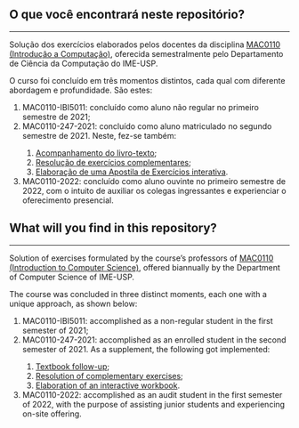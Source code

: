 ## O que você encontrará neste repositório?

***
<p>
Solução dos exercícios elaborados pelos docentes da disciplina
<a href="https://uspdigital.usp.br/jupiterweb/obterDisciplina?sgldis=mac0110">MAC0110 (Introdução a Computação)</a>,
oferecida semestralmente pelo Departamento de Ciência da Computação do IME-USP.

O curso foi concluído em três momentos distintos, cada qual com diferente abordagem e profundidade. São estes:
</p>

<ol>
    <li>MAC0110-IBI5011: concluído como aluno não regular no primeiro semestre de 2021;</li>
    <li>MAC0110-247-2021: concluído como aluno matriculado no segundo semestre de 2021. Neste, fez-se também:</li>
    <ol>
        <li><a href="https://github.com/tofolo17/MAC0110-files/tree/main/Como%20Pensar%20Como%20um%20Cientista%20da%20Computa%C3%A7%C3%A3o">Acompanhamento do livro-texto</a>;</li>
        <li><a href="https://github.com/tofolo17/MAC0110-files/tree/main/MAC%20Multim%C3%ADdia">Resolução de exercícios complementares</a>;</li>
        <li><a href="https://github.com/tofolo17/MAC0110-files/tree/main/Apostila%20de%20Exerc%C3%ADcios">Elaboração de uma Apostila de Exercícios interativa</a>.</li>
    </ol>
    <li>MAC0110-2022: concluído como aluno ouvinte no primeiro semestre de 2022, com o intuito de auxiliar os colegas ingressantes e experienciar o oferecimento presencial.</li>
</ol>

## What will you find in this repository?

***

<p>
Solution of exercises formulated by the course’s professors
of <a href="https://uspdigital.usp.br/jupiterweb/obterDisciplina?sgldis=mac0110">MAC0110 (Introduction to Computer
Science)</a>, offered biannually by the Department of Computer Science of IME-USP.


The course was concluded in three distinct moments, each one with a unique approach, as shown below:
</p>

<ol>
    <li>MAC0110-IBI5011: accomplished as a non-regular student in the first semester of 2021;</li>
    <li>MAC0110-247-2021: accomplished as an enrolled student in the second semester of 2021. As a supplement, the following got implemented:</li>
    <ol>
        <li><a href="https://github.com/tofolo17/MAC0110-files/tree/main/Como%20Pensar%20Como%20um%20Cientista%20da%20Computa%C3%A7%C3%A3o">Textbook follow-up</a>;</li>
        <li><a href="https://github.com/tofolo17/MAC0110-files/tree/main/MAC%20Multim%C3%ADdia">Resolution of complementary exercises</a>;</li>
        <li><a href="https://github.com/tofolo17/MAC0110-files/tree/main/Apostila%20de%20Exerc%C3%ADcios">Elaboration of an interactive workbook</a>.</li>
    </ol>
    <li>MAC0110-2022: accomplished as an audit student in the first semester of 2022, with the purpose of assisting junior students and experiencing on-site offering.</li>
</ol>
